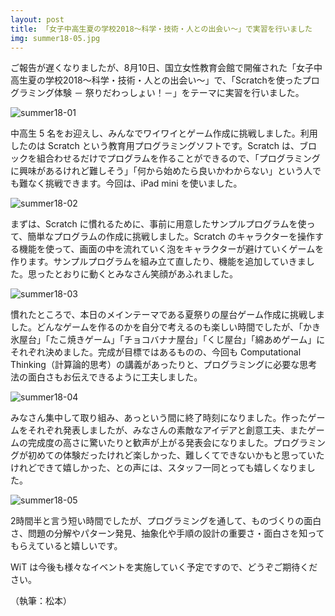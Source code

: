 ```yaml
---
layout: post
title: 「女子中高生夏の学校2018～科学・技術・人との出会い～」で実習を行いました
img: summer18-05.jpg
---
```


ご報告が遅くなりましたが、8月10日、国立女性教育会館で開催された「女子中高生夏の学校2018～科学・技術・人との出会い～」で、「Scratchを使ったプログラミング体験 － 祭りだわっしょい！－」をテーマに実習を行いました。

![summer18-01]({{site.baseurl}}/images/summer18-01.jpg)

中高生 5 名をお迎えし、みんなでワイワイとゲーム作成に挑戦しました。利用したのは Scratch という教育用プログラミングソフトです。Scratch は、ブロックを組合わせるだけでプログラムを作ることができるので、「プログラミングに興味があるけれど難しそう」「何から始めたら良いかわからない」という人でも難なく挑戦できます。今回は、iPad mini を使いました。

![summer18-02]({{site.baseurl}}/images/summer18-02.jpg)

まずは、Scratch に慣れるために、事前に用意したサンプルプログラムを使って、簡単なプログラムの作成に挑戦しました。Scratch のキャラクターを操作する機能を使って、画面の中を流れていく泡をキャラクターが避けていくゲームを作ります。サンプルプログラムを組み立て直したり、機能を追加していきました。思ったとおりに動くとみなさん笑顔があふれました。

![summer18-03]({{site.baseurl}}/images/summer18-03.jpg)

慣れたところで、本日のメインテーマである夏祭りの屋台ゲーム作成に挑戦しました。どんなゲームを作るのかを自分で考えるのも楽しい時間でしたが、「かき氷屋台」「たこ焼きゲーム」「チョコバナナ屋台」「くじ屋台」「綿あめゲーム」にそれぞれ決めました。完成が目標ではあるものの、今回も Computational Thinking（計算論的思考）の講義があったりと、プログラミングに必要な思考法の面白さもお伝えできるように工夫しました。

![summer18-04]({{site.baseurl}}/images/summer18-04.jpg)

みなさん集中して取り組み、あっという間に終了時刻になりました。作ったゲームをそれぞれ発表しましたが、みなさんの素敵なアイデアと創意工夫、またゲームの完成度の高さに驚いたりと歓声が上がる発表会になりました。プログラミングが初めての体験だったけれど楽しかった、難しくてできないかもと思っていたけれどできて嬉しかった、との声には、スタッフ一同とっても嬉しくなりました。

![summer18-05]({{site.baseurl}}/images/summer18-05.jpg)

2時間半と言う短い時間でしたが、プログラミングを通して、ものづくりの面白さ、問題の分解やパターン発見、抽象化や手順の設計の重要さ・面白さを知ってもらえていると嬉しいです。

WiT は今後も様々なイベントを実施していく予定ですので、どうぞご期待ください。

（執筆：松本）


